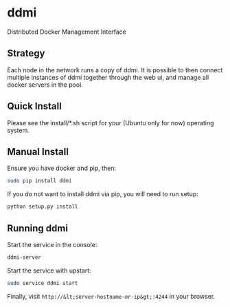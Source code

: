 ddmi
====

Distributed Docker Management Interface

## Strategy

Each node in the network runs a copy of ddmi. It is possible to then connect multiple instances of ddmi together through the web ui, and manage all docker servers in the pool.

## Quick Install

Please see the install/*.sh script for your (Ubuntu only for now) operating system.

## Manual Install

Ensure you have docker and pip, then:

```bash
sudo pip install ddmi
```

If you do not want to install ddmi via pip, you will need to run setup:

```python
python setup.py install
```

## Running ddmi

Start the service in the console:

```bash
ddmi-server
```

Start the service with upstart:

```bash
sudo service ddmi start
```

Finally, visit `http://&lt;server-hostname-or-ip&gt;:4244` in your browser.